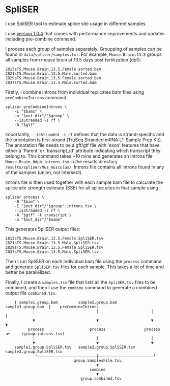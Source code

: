 # SpliSER

I use SpliSER tool to estimate splice site usage in different samples.

I use [version 1.0.4](https://github.com/CraigIDent/SpliSER/tree/speedups) that comes with performance improvements and updates including pre-combine command.

I process each group of samples separately. Groupping of samples can be found in `data/spliser/samples.txt`.
For example, `Mouse.Brain.13.5` groups all samples from mouse brain at 13.5 days post fertilization (dpf):

```
2813sTS.Mouse.Brain.13.5.Female.sorted.bam
2821sTS.Mouse.Brain.13.5.Male.sorted.bam
2829sTS.Mouse.Brain.13.5.Female.sorted.bam
2837sTS.Mouse.Brain.13.5.Male.sorted.bam
```

Firstly, I combine introns from individual replicates bam files using `preCombineIntrons` command. 

```
spliser preCombineIntrons \
    -L "$bams" \
    -o "$out_dir"/"$group" \
    --isStranded -s rf \
    -A "$gtf"
```

Importantly, `--isStranded -s rf` defines that the data is strand-specific and the orientation is first-strand (TruSeq Stranded mRNA LT Sample Prep Kit). The annotation file needs to be a gff/gtf file with 'exon' features that have either a 'Parent' or 'transcript_id' attribute indicating which transcript they belong to. This command takes ~10 mins and generates an introns file `Mouse.Brain.0dpb.introns.tsv` in the results directory `results/spliser/Mus_musculus/`. Introns file contains all introns found in any of the samples (union, not intersect).  

Introns file is then used together with each sample bam file to calculate the splice site strength estimate (SSE) for all splice sites in that sample using .

```
spliser process \
    -B "$bam" \
    -I "$out_dir"/"$group".introns.tsv \
    --isStranded -s rf \
    -A "$gtf" -t transcript \
    -o "$out_dir"/"$name"
```

This generates SpliSER output files: 

```
2813sTS.Mouse.Brain.13.5.Female.SpliSER.tsv
2821sTS.Mouse.Brain.13.5.Male.SpliSER.tsv
2829sTS.Mouse.Brain.13.5.Female.SpliSER.tsv
2837sTS.Mouse.Brain.13.5.Male.SpliSER.tsv
```

Then I run SpliSER on each individual bam file using the `process` command and generate `SpliSER.tsv` files for each sample. This takes a lot of time and better be parallelized.

Finally, I create a `samples.tsv` file that lists all the `SpliSER.tsv` files to be combined, and then I use the `combine` command to generate a combined output file `combined.tsv`.


```
    { sample1.group.bam         sample2.group.bam       sample3.group.bam  }    preCombineIntrons 
            │                           │                       │                       │
            ▼                           ▼                       ▼                       ▼
          process                    process                 process     ◄─     [group.introns.tsv]
            │                           │                       │
            ▼                           ▼                       ▼
    sample1.group.SpliSER.tsv   sample2.group.SpliSER.tsv  sample3.group.SpliSER.tsv
             └──────────────────────────┼────────────────────────┘
                              group.SamplesFile.tsv
                                        ▼
                                     combine
                                        ▼
                                 group.combined.tsv
```

